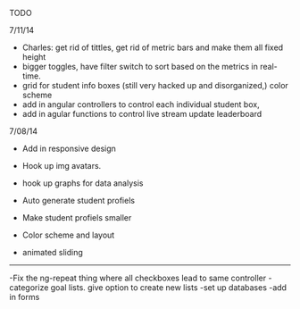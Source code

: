 TODO 

7/11/14
- Charles: get rid of tittles, get rid of metric bars and make them all fixed height
- bigger toggles, have filter switch to sort based on the metrics in real-time.
- grid for student info boxes (still very hacked up and disorganized,) color scheme
- add in angular controllers to control each individual student box, 
- add in agular functions to control live stream update leaderboard

7/08/14
- Add in responsive design
- Hook up img avatars.
- hook up graphs for data analysis
- Auto generate student profiels
- Make student profiels smaller

- Color scheme and layout
- animated sliding

------------------------------------------------------------------
-Fix the ng-repeat thing where all checkboxes lead to same controller
-categorize goal lists. give option to create new lists
-set up databases
-add in forms 
